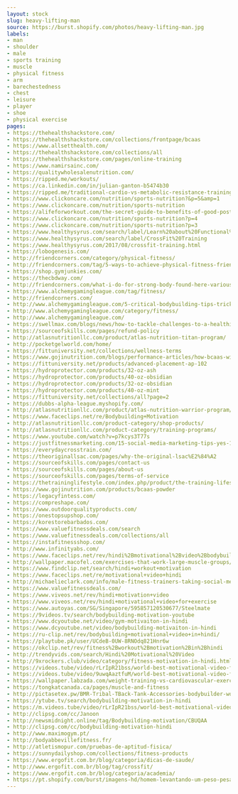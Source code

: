 ```yaml
---
layout: stock
slug: heavy-lifting-man
source: https://burst.shopify.com/photos/heavy-lifting-man.jpg
labels:
- man
- shoulder
- male
- sports training
- muscle
- physical fitness
- arm
- barechestedness
- chest
- leisure
- player
- shoe
- physical exercise
pages:
- https://thehealthshackstore.com/
- https://thehealthshackstore.com/collections/frontpage/bcaas
- https://www.allsetthealth.com/
- https://thehealthshackstore.com/collections/all
- https://thehealthshackstore.com/pages/online-training
- https://www.namirsainc.com/
- https://qualitywholesalenutrition.com/
- https://ripped.me/workouts/
- https://ca.linkedin.com/in/julian-ganton-b5474b30
- https://ripped.me/traditional-cardio-vs-metabolic-resistance-training/
- https://www.clickoncare.com/nutrition/sports-nutrition?&p=5&amp=1
- https://www.clickoncare.com/nutrition/sports-nutrition
- https://alifeforworkout.com/the-secret-guide-to-benefits-of-good-posture/
- https://www.clickoncare.com/nutrition/sports-nutrition?p=4
- https://www.clickoncare.com/nutrition/sports-nutrition?p=3
- https://www.healthysyrus.com/search/label/Learn%20about%20Functional%20Training
- https://www.healthysyrus.com/search/label/CrossFit%20Training
- https://www.healthysyrus.com/2017/08/crossfit-training.html
- https://lobogenesis.com/
- http://friendcorners.com/category/physical-fitness/
- http://friendcorners.com/tag/5-ways-to-achieve-physical-fitness-friendcorners/
- https://shop.gymjunkies.com/
- https://thecbdway.com/
- http://friendcorners.com/what-i-do-for-strong-body-found-here-various-steps-and-rules-to-maintain-our-physical-fitness-by-doing-exercise/
- https://www.alchemygamingleague.com/tag/fitness/
- http://friendcorners.com/
- http://www.alchemygamingleague.com/5-critical-bodybuilding-tips-tricks/
- http://www.alchemygamingleague.com/category/fitness/
- http://www.alchemygamingleague.com/
- https://swellmax.com/blogs/news/how-to-tackle-challenges-to-a-healthier-lifestyle-and-win
- https://sourceofskills.com/pages/refund-policy
- http://atlasnutritionllc.com/product/atlas-nutrition-titan-program/
- http://pocketgelworld.com/home/
- https://fittuniversity.net/collections/wellness-terms
- https://www.gojinutrition.com/blogs/performance-articles/how-bcaas-will-improve-your-performance
- https://fittuniversity.net/products/advanced-placement-ap-102
- https://hydroprotector.com/products/32-oz-ash
- https://hydroprotector.com/products/40-oz-obsidian
- https://hydroprotector.com/products/32-oz-obsidian
- https://hydroprotector.com/products/40-oz-mint
- https://fittuniversity.net/collections/all?page=2
- https://dubbs-alpha-league.myshopify.com/
- http://atlasnutritionllc.com/product/atlas-nutrition-warrior-program/
- https://www.faceclips.net/re/Bodybuilding+Motivation
- http://atlasnutritionllc.com/product-category/shop-products/
- http://atlasnutritionllc.com/product-category/training-programs/
- https://www.youtube.com/watch?v=p7kcys3T77s
- https://justfitnessmarketing.com/15-social-media-marketing-tips-yes-15-to-grow-your-training-business/
- https://everydaycrosstrain.com/
- https://theoriginallsac.com/pages/why-the-original-lsac%E2%84%A2
- https://sourceofskills.com/pages/contact-us
- https://sourceofskills.com/pages/about-us
- https://sourceofskills.com/pages/terms-of-service
- https://thetraininglifestyle.com/index.php/product/the-training-lifestyle-comprehensive-diet-plan/
- https://www.gojinutrition.com/products/bcaas-powder
- https://legacyfintess.com/
- https://compreshape.com/
- https://www.outdoorqualityproducts.com/
- https://onestopsupshop.com/
- https://korestorebarbados.com/
- https://www.valuefitnessdeals.com/search
- https://www.valuefitnessdeals.com/collections/all
- https://instafitnessshop.com/
- http://www.infinityabs.com/
- https://www.faceclips.net/rev/hindi%2Bmotivational%2Bvideo%2Bbodybuilding
- http://wallpaper.macofel.com/exercises-that-work-large-muscle-groups/
- https://www.findclip.net/search/hindi+workout+motivation
- https://www.faceclips.net/re/motivational+video+hindi
- http://michaelieclark.com/info/male-fitness-trainers-taking-social-media
- https://www.valuefitnessdeals.com/
- https://www.viveos.net/rev/hindi+motivation+video
- https://www.viveos.net/rev/hindi+motivational+video+for+exercise
- https://www.autoyas.com/SG/Singapore/595857120530677/Steelmate
- https://9videos.tv/search/bodybuilding-motivation-youtube
- https://www.dcyoutube.net/video/gym-motivaiton-in-hindi
- https://www.dcyoutube.net/video/bodybuilding-motivaiton-in-hindi
- https://ru-clip.net/rev/bodybuilding+motivational+video+in+hindi/
- https://playtube.pk/user/UCdeB-0UW-8RNOdq821Hnr6w
- https://okclip.net/rev/fitness%2Bworkout%2Bmotivation%2Bin%2Bhindi
- http://trendyvids.com/search/Hindi%20Motivational%20Video
- http://9xrockers.club/video/category/fitness-motivation-in-hindi.html
- https://videos.tube/video/rLrIpR21bss/world-best-motivational-video-for-success-in-hindi-motivational-speech
- https://videos.tube/video/9uwqAaztfuM/world-best-motivational-video-for-success-story-of-indian-army-soldier-motivational-speech
- https://wallpaper.labzada.com/weight-training-vs-cardiovascular-exercise/
- https://tongkatcanada.ca/pages/muscle-and-fitness
- http://pictasetex.pw/BMR-Tribal-TBack-Tank-Accessories-bodybuilder-workout-wear.html
- https://ytube.tv/search/bodybuilding-motivation-in-hindi
- https://m.videos.tube/video/rLrIpR21bss/world-best-motivational-video-for-success-in-hindi-motivational-speech
- http://clipsg.com/cc/Janoon
- http://newsmidnight.online/tag/Bodybuilding-motivation/CBUQAA
- http://clipsg.com/cc/bodybuilding-motivation-hindi
- http://www.maximogym.pt/
- http://bodyabbevillefitness.fr/
- http://atletismopur.com/pruebas-de-aptitud-fisica/
- https://sunnydailyshop.com/collections/fitness-products
- https://www.ergofit.com.br/blog/categoria/dicas-de-saude/
- http://www.ergofit.com.br/blog/tag/crossfit/
- https://www.ergofit.com.br/blog/categoria/academia/
- https://pt.shopify.com/burst/imagens-hd/homem-levantando-um-peso-pesado
---
```

